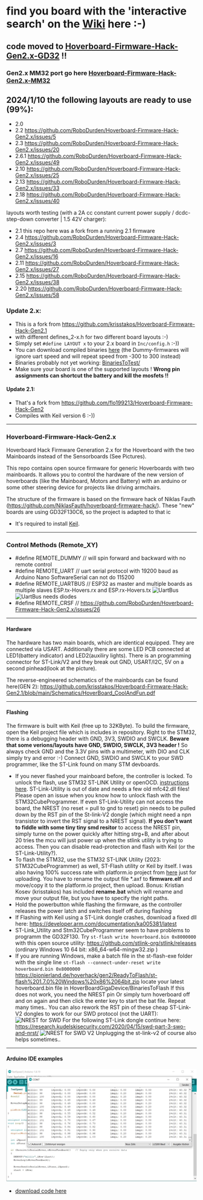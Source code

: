 # find you board with the 'interactive search' on the [Wiki](https://github.com/RoboDurden/Hoverboard-Firmware-Hack-Gen2.x/wiki) here :-)

## code moved to [Hoverboard-Firmware-Hack-Gen2.x-GD32](https://github.com/RoboDurden/Hoverboard-Firmware-Hack-Gen2.x-GD32) !!
### Gen2.x MM32 port go here [Hoverboard-Firmware-Hack-Gen2.x-MM32](https://github.com/RoboDurden/Hoverboard-Firmware-Hack-Gen2.x-MM32)

## 2024/1/10 the following layouts are ready to use (99%):

- 2.0
- 2.2 https://github.com/RoboDurden/Hoverboard-Firmware-Hack-Gen2.x/issues/5
- 2.3 https://github.com/RoboDurden/Hoverboard-Firmware-Hack-Gen2.x/issues/20
- 2.6.1 https://github.com/RoboDurden/Hoverboard-Firmware-Hack-Gen2.x/issues/49
- 2.10 https://github.com/RoboDurden/Hoverboard-Firmware-Hack-Gen2.x/issues/25
- 2.13 https://github.com/RoboDurden/Hoverboard-Firmware-Hack-Gen2.x/issues/33
- 2.18 https://github.com/RoboDurden/Hoverboard-Firmware-Hack-Gen2.x/issues/40

layouts worth testing (with a 2A cc constant current power supply / dcdc-step-down converter | 1.5 42V charger):

- 2.1 this repo here was a fork from a running 2.1 firmware
- 2.4 https://github.com/RoboDurden/Hoverboard-Firmware-Hack-Gen2.x/issues/3
- 2.7 https://github.com/RoboDurden/Hoverboard-Firmware-Hack-Gen2.x/issues/16
- 2.11 https://github.com/RoboDurden/Hoverboard-Firmware-Hack-Gen2.x/issues/27
- 2.15 https://github.com/RoboDurden/Hoverboard-Firmware-Hack-Gen2.x/issues/38
- 2.20 https://github.com/RoboDurden/Hoverboard-Firmware-Hack-Gen2.x/issues/58
  
### Update 2.x:
- This is a fork from https://github.com/krisstakos/Hoverboard-Firmware-Hack-Gen2.1
- with different defines_2-x.h for two different board layouts :-) 
- Simply set `#define LAYOUT x` to your 2.x board in `Inc/config.h` :-))
- You can download compiled binaries [here](BinariesReadyToFlash/) (the Dummy-firmwares will ignore uart speed and will repeat speed from -300 to 300 instead)
- Binaries probably not yet working: [BinariesToTest/](BinariesToTest/)
- Make sure your board is one of the supported layouts ! **Wrong pin assignments can shortcut the battery and kill the mosfets !!**


#### Update 2.1:
- That's a fork from https://github.com/flo199213/Hoverboard-Firmware-Hack-Gen2
- Compiles with Keil version 6 :-))


---

### Hoverboard-Firmware-Hack-Gen2.x

Hoverboard Hack Firmware Generation 2.x for the Hoverboard with the two Mainboards instead of the Sensorboards (See Pictures).

This repo contains open source firmware for generic Hoverboards with two mainboards. It allows you to control the hardware of the new version of hoverboards (like the Mainboard, Motors and Battery) with an arduino or some other steering device for projects like driving armchairs.

The structure of the firmware is based on the firmware hack of Niklas Fauth (https://github.com/NiklasFauth/hoverboard-firmware-hack/). These "new" boards are using GD32F130C6, so the project is adapted to that ic

- It's required to install [Keil](https://www.keil.com/download/product/).

---

### Control Methods (Remote_XY)

- #define REMOTE_DUMMY  // will spin forward and backward with no remote control
- #define REMOTE_UART    // uart serial protocol with 19200 baud as Arduino Nano SoftwareSerial can not do 115200
- #define REMOTE_UARTBUS	// ESP32 as master and multiple boards as multiple slaves ESP.tx-Hovers.rx and ESP.rx-Hovers.tx
  ![UartBus](https://raw.githubusercontent.com/RoboDurden/Hoverboard-Firmware-Hack-Gen2.x/main/Overview/UartBus.jpg)
  ![UartBus needs diodes](https://raw.githubusercontent.com/RoboDurden/Hoverboard-Firmware-Hack-Gen2.x/main/Overview/UartBus_needs_Schottky_diodes.jpg)  
- #define REMOTE_CRSF		// https://github.com/RoboDurden/Hoverboard-Firmware-Hack-Gen2.x/issues/26

---

#### Hardware

The hardware has two main boards, which are identical equipped. They are connected via USART. Additionally there are some LED PCB connected at LED1(battery indicator) and LED2(auxiliry lights). There is an programming connector for ST-Link/V2 and they break out GND, USART/I2C, 5V on a second pinhead(look at the picture).

The reverse-engineered schematics of the mainboards can be found here(GEN 2):
https://github.com/krisstakos/Hoverboard-Firmware-Hack-Gen2.1/blob/main/Schematics/HoverBoard_CoolAndFun.pdf


---

#### Flashing
The firmware is built with Keil (free up to 32KByte). To build the firmware, open the Keil project file which is includes in repository. Right to the STM32, there is a debugging header with GND, 3V3, SWDIO and SWCLK. 
**Beware that some verions/layouts have  GND, SWDIO, SWCLK, 3V3 header !** So always check GND and the 3.3V pins with a multimeter, with DIO and CLK simply try and error :-)
Connect GND, SWDIO and SWCLK to your SWD programmer, like the ST-Link found on many STM devboards.

- If you never flashed your mainboard before, the controller is locked. To unlock the flash, use STM32 ST-LINK Utility or openOCD. [instructions here](https://github.com/EFeru/hoverboard-firmware-hack-FOC/wiki/How-to-Unlock-MCU-flash).
ST-Link-Utility is out of date and needs a few old mfc42.dll files! Please open an issue when you know how to unlock flash with the STM32CubeProgrammer.
If even ST-Link-Utility can not access the board, the NREST (no reset = pull to gnd to reset) pin needs to be pulled down by the RST pin of the St-link-V2 dongle (which might need a npn transistor to invert the RST signal to a NREST signal).
**If you don't want to fiddle with some tiny tiny smd resitor** to access the NREST pin, simply turne on the power quickly after hitting strg+B, and after about 20 tries the mcu will just power up when the stlink utility is trying to access. Then you can disable read-protection and flash with Keil (or the ST-Link-Utility?).
- To flash the STM32, use the STM32 ST-LINK Utility (2023: STM32CubeProgrammer) as well, ST-Flash utility or Keil by itself. I was also having 100% success rate with platform.io project from [here](https://github.com/EFeru/hoverboard-sideboard-hack-GD) just for uploading. You have to rename the output file *.axf to **firmware.elf** and move/copy it to the platform.io project, then upload. 
Bonus: Kristian Kosev (krisstakos) has  included **rename.bat** which will rename and move your output file, but you have to specify the right paths.
- Hold the powerbutton while flashing the firmware, as the controller releases the power latch and switches itself off during flashing
- If Flashing with Keil using a ST-Link dongle crashes, download a fixed dll here: https://developer.arm.com/documentation/ka005381/latest
- ST-Link_Utility and Stm32CubeProgrammer seem to have problems to programm the GD32F130. Try ` st-flash write hoverboard.bin 0x8000000 ` with this open source utility: https://github.com/stlink-org/stlink/releases (ordinary Windows 10 64 bit: x86_64-w64-mingw32.zip )
- If you are running Windows, make a batch file in the st-flash-exe folder with the single line `st-flash --connect-under-reset write hoverboard.bin 0x8000000`
https://pionierland.de/hoverhack/gen2/ReadyToFlash/st-flash%201.7.0%20Windows%20x86%2064bit.zip
locate your latest hoverboard.bin file in HoverBoardGigaDevice/BinariesToFlash
If this does not work, you need the NREST pin Or simply turn hoverboard off and on again and then click the enter key to start the bat file. Repeat many times..
You can also rework the RST pin of these cheap ST-Link-V2 dongles to work for our SWD protocol (not the UART):
![NREST for SWD](https://raw.githubusercontent.com/RoboDurden/Hoverboard-Firmware-Hack-Gen2.x/main/Overview/NREST_for_SWD.jpg)
For the following ST-Link dongle continue here: https://research.kudelskisecurity.com/2020/04/15/swd-part-3-swo-and-nrst/
![NREST for SWD V2](https://raw.githubusercontent.com/RoboDurden/Hoverboard-Firmware-Hack-Gen2.x/main/Overview/NREST_for_SWD_V2.jpg)
Unplugging the st-link-v2 of course also helps sometimes..

---

#### Arduino IDE examples

![screenshot ](Arduino%20Examples/screenshot_TestSpeed.jpg)
- [download code here](Arduino%20Examples/)

